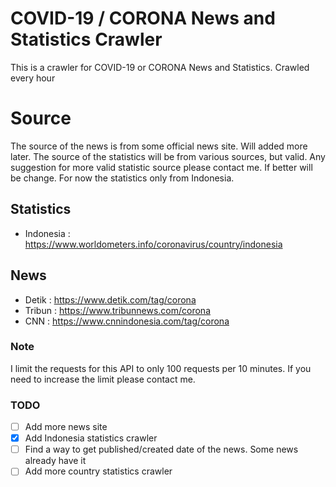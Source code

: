 # COVID-19 / CORONA News and Statistics Crawler

This is a crawler for COVID-19 or CORONA News and Statistics. Crawled every hour

# Source

The source of the news is from some official news site. Will added more later. The source of the statistics will be from various sources, but valid. Any suggestion for more valid statistic source please contact me. If better will be change. For now the statistics only from Indonesia.

## Statistics

- Indonesia : https://www.worldometers.info/coronavirus/country/indonesia

## News

- Detik : https://www.detik.com/tag/corona
- Tribun : https://www.tribunnews.com/corona
- CNN : https://www.cnnindonesia.com/tag/corona

### Note

I limit the requests for this API to only 100 requests per 10 minutes. If you need to increase the limit please contact me.

### TODO

- [ ] Add more news site
- [x] Add Indonesia statistics crawler
- [ ] Find a way to get published/created date of the news. Some news already have it
- [ ] Add more country statistics crawler
